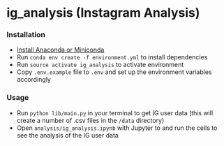# ig_analysis (Instagram Analysis)

### Installation
  - [Install Anaconda or Miniconda](https://conda.io/docs/user-guide/install/macos.html)
  - Run ``conda env create -f environment.yml`` to install dependencies
  - Run ``source activate ig_analysis`` to activate environment
  - Copy ``.env.example`` file to ``.env`` and set up the environment variables accordingly

### Usage
  - Run ``python lib/main.py`` in your terminal to get IG user data (this will create a number of .csv files in the ``/data`` directory)
  - Open ``analysis/ig_analysis.ipynb`` with Jupyter to and run the cells to see the analysis of the IG user data
